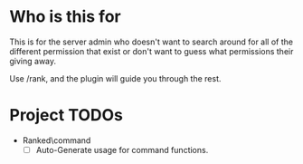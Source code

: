 # Who is this for

This is for the server admin who doesn't want to search around for all of the different permission that exist or don't want to guess what permissions their giving away.

Use /rank, and the plugin will guide you through the rest.

# Project TODOs

- Ranked\command
  - [ ] Auto-Generate usage for command functions.
